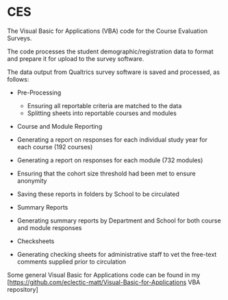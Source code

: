 # CES

The Visual Basic for Applications (VBA) code for the Course Evaluation Surveys.

The code processes the student demographic/registration data to format and prepare it for upload to the survey software.

The data output from Qualtrics survey software is saved and processed, as follows:

 * Pre-Processing 
   * Ensuring all reportable criteria are matched to the data
   * Splitting sheets into reportable courses and modules

 * Course and Module Reporting
  * Generating a report on responses for each individual study year for each course (192 courses)
  * Generating a report on responses for each module (732 modules)
  * Ensuring that the cohort size threshold had been met to ensure anonymity
  * Saving these reports in folders by School to be circulated

 * Summary Reports
  * Generating summary reports by Department and School for both course and module responses

 * Checksheets
  * Generating checking sheets for administrative staff to vet the free-text comments supplied prior to circulation

Some general Visual Basic for Applications code can be found in my [https://github.com/eclectic-matt/Visual-Basic-for-Applications VBA repository]
